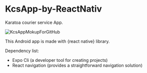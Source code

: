 # KcsApp-by-ReactNativ
Karatoa courier service App.

![KcsAppMokupForGitHub](https://user-images.githubusercontent.com/86024139/174281222-10771a25-4423-4b1f-a737-dd82bfcca37e.png)


This Android app is made with {react native} library.

Dependency list:

- Expo Cli (a developer tool for creating projects)
- React navigation (provides a straightforward navigation solution)
